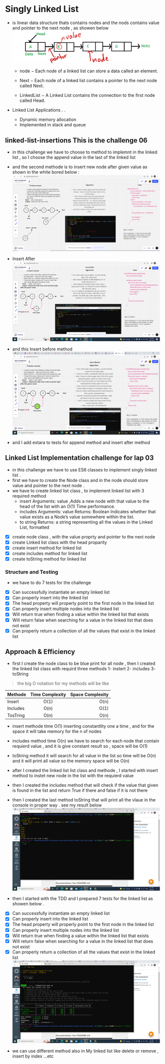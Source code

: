 # Singly Linked List 
* is linear data structure thats contains nodes and the nods contains value and pointer to the next node , as showen below 
![link](./Image/InkedLinkedlist_LI.jpg)

    * node − Each node of a linked list can store a data called an element.

    * Next − Each node of a linked list contains a pointer to the next node called Next.

    * LinkedList − A Linked List contains the connection  to the first node called Head.

* Linked List Applications . .
    * Dynamic memory allocation
    * Implemented in stack and queue

## linked-list-insertions This is the challenge 06

* in this challenge we have to choose to method to implemnt in the linked list , so I choose the append value in the last of the linked list 
* and the second methode is to insert new node after given value  as shown in the white bored below :
![link](./Image/white%20bored%20append.png)
* Insert After 
![link](./Image/white%20bored%20insert%20after.png)
* and this Insert before method 
![link](./Image/white%20bored%20insert%20%20before.png)

* and I add extara to tests for append method and insert after method 

## Linked List Implementation challenge for lap 03 
* in this challenge we have to use ES6 classes to implement singly linked list .
* first we have to create the Node class and in the node should store value and pointer to the next node .
* we have to create linked list class , to implement linked list with 3 required method 
    * insert Arguments: value ,Adds a new node with that value to the head of the list with an O(1) Time performance.
    * includes Arguments: value Returns: Boolean Indicates whether that value exists as a Node’s value somewhere within the list.
    * to string Returns: a string representing all the values in the Linked List, formatted
- [x] create node class , with the value proprty and pointer to the next node
- [x] create Linked list class with the head proparity 
- [x] create insert method for linked list 
- [x] create includes method for linked list 
- [x] create toString method for linked list 

 ### Structure and Testing
 * we have to do 7 tests for the challenge 

- [x] Can successfully instantiate an empty linked list
- [x] Can properly insert into the linked list
- [x] The head property will properly point to the first node in the linked list
- [x] Can properly insert multiple nodes into the linked list
- [x] Will return true when finding a value within the linked list that exists
- [x] Will return false when searching for a value in the linked list that does not exist
- [x] Can properly return a collection of all the values that exist in the linked list

## Approach & Efficiency
* first I create the node class to be blue print for all node , then I created the linked list class with requird three methods 1- instert  2- includes  3- toString 

> the big O notation for my methods will be like 

| Methode     | Time Complexity  | Space Complexity     |
| :---        |    :----:        |     ---:      |
| Insert      |    O(1)          |      O(n)     |
| Includes    |    O(n)          |      O(1)     |
| TosTring    |    O(n)          |      O(n)     |

* insert methode time O(1) inserting constantlity one a time , and for the space it will take memory for the n of nodes 
* includes method time O(n) we have to search for each node that contain requierd value , and it is give constant result so , space will be O(1)
* toString method it will search for all value in the list so time will be O(n) and it will print all value so the memory space will be O(n)

* after I created the linked list list class and methode , I started with insert method to instet new node in the list with the requierd value 
* then I created the includes method that will check if the value that given is found in the list and return True if there and false if it is not there 
* then I created the last method toString that will print all the vlaue in the console in proper way . see my result below 
![link](./Image/Screenshot%20(180).png)

* then I started with the TDD and I prepared 7 tests for the linked list as showen below .
- [x] Can successfully instantiate an empty linked list
- [x] Can properly insert into the linked list
- [x] The head property will properly point to the first node in the linked list
- [x] Can properly insert multiple nodes into the linked list
- [x] Will return true when finding a value within the linked list that exists
- [x] Will return false when searching for a value in the linked list that does not exist
- [x] Can properly return a collection of all the values that exist in the linked list
![link](./Image/Screenshot%20(181).png)

* we can use different method also in My linked list like delete or remove , insert by index ...etc 



